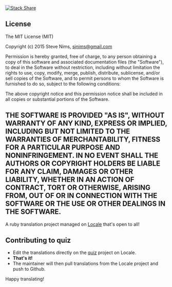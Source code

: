 [![Stack Share](http://img.shields.io/badge/tech-stack-0690fa.svg?style=flat)](http://stackshare.io/BastienBabar/quiz)

## License

The MIT License (MIT)

Copyright (c) 2015 Steve Nims, sjnims@gmail.com

Permission is hereby granted, free of charge, to any person obtaining a copy
of this software and associated documentation files (the "Software"), to deal
in the Software without restriction, including without limitation the rights
to use, copy, modify, merge, publish, distribute, sublicense, and/or sell
copies of the Software, and to permit persons to whom the Software is
furnished to do so, subject to the following conditions:

The above copyright notice and this permission notice shall be included in all
copies or substantial portions of the Software.

THE SOFTWARE IS PROVIDED "AS IS", WITHOUT WARRANTY OF ANY KIND, EXPRESS OR
IMPLIED, INCLUDING BUT NOT LIMITED TO THE WARRANTIES OF MERCHANTABILITY,
FITNESS FOR A PARTICULAR PURPOSE AND NONINFRINGEMENT. IN NO EVENT SHALL THE
AUTHORS OR COPYRIGHT HOLDERS BE LIABLE FOR ANY CLAIM, DAMAGES OR OTHER
LIABILITY, WHETHER IN AN ACTION OF CONTRACT, TORT OR OTHERWISE, ARISING FROM,
OUT OF OR IN CONNECTION WITH THE SOFTWARE OR THE USE OR OTHER DEALINGS IN THE
SOFTWARE.
---

A ruby translation project managed on [Locale](http://www.localeapp.com/) that's open to all!

## Contributing to quiz

- Edit the translations directly on the [quiz](http://www.localeapp.com/projects/public?search=quiz) project on Locale.
- **That's it!**
- The maintainer will then pull translations from the Locale project and push to Github.

Happy translating!
